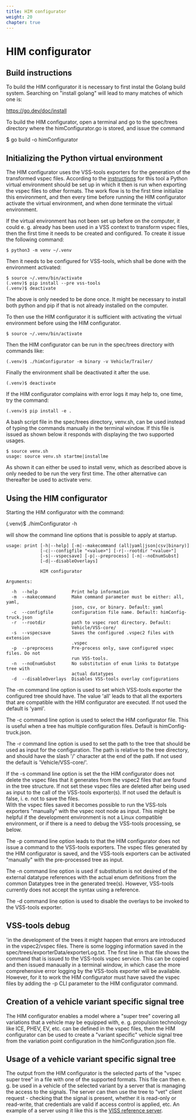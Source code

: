```yaml
---
title: HIM configurator
weight: 20
chapter: true
---
```


# HIM configurator

## Build instructions

To build the HIM configurator it is necessary to first instal the Golang build system. Searching on "install golang" will lead to many matches of which one is:

https://go.dev/doc/install

To build the HIM configurator, open a terminal and go to the spec/trees directory where the himConfigurator.go is stored, and issue the command

$ go build -o himConfigurator

## Initializing the Python virtual environment
The HIM configurator uses the VSS-tools exporters for the generation of the transformed vspec files.
According to the [instructions](https://github.com/COVESA/vss-tools/blob/master/README.md)
for this tool a Python virtual environment should be set up in which it then is run when exporting the vspec files to other formats.
The work flow is to the first time initialize this environment, and then every time before running the HIM configurator
activate the virtual environment, and when done terminate the virtual environment.

If the virtual environment has not been set up before on the computer, it could e. g. already has been used in a VSS context to transform vspec files,
then the first time it needs to be created and configured.
To create it issue the following command:
```
$ python3 -m venv ~/.venv
```
Then it needs to be configured for VSS-tools, which shall be done with the environment activated:
```
$ source ~/.venv/bin/activate
(.venv)$ pip install --pre vss-tools
(.venv)$ deactivate
```
The above is only needed to be done once.
It might be necessary to install both python and pip if that is not already installed on the computer.

To then use the HIM configurator it is sufficient with activating the virtual environment before using the HIM configurator.
```
$ source ~/.venv/bin/activate
```
Then the HIM configurator can be run in the spec/trees directory with commands like:
```
(.venv)$ ./himConfigurator -m binary -v Vehicle/Trailer/
```
Finally the environment shall be deactivated it after the use.
```
(.venv)$ deactivate
```
If the HIM configurator complains with error logs it may help to, one time, try the command:
```
(.venv)$ pip install -e .
```
A bash script file in the spec/trees directory, venv.sh, can be used instead of typing the commands manually in the terminal window.
If this file is issued as shown below it responds with displaying the two supported usages.
```
$ source venv.sh 
usage: source venv.sh startme|installme
```
As shown it can either be used to install venv, which as described above is only needed to be run the very first time.
The other alternative can thereafter be used to activate venv.

## Using the HIM configurator

Starting the HIM configurator with the command:

(.venv)$ ./himConfigurator -h

will show the command line options that is possible to apply at startup.

```
usage: print [-h|--help] [-m|--makecommand (all|yaml|json|csv|binary)]
             [-c|--configfile "<value>"] [-r|--rootdir "<value>"]
             [-s|--vspecsave] [-p|--preprocess] [-n|--noEnumSubst]
             [-d|--disableOverlays]

             HIM configurator

Arguments:

  -h  --help             Print help information
  -m  --makecommand      Make command parameter must be either: all, yaml,
                         json, csv, or binary. Default: yaml
  -c  --configfile       configuration file name. Default: himConfig-truck.json
  -r  --rootdir          path to vspec root directory. Default:
                         Vehicle/VSS-core/
  -s  --vspecsave        Saves the configured .vspec2 files with extension
                         .vspec
  -p  --preprocess       Pre-process only, save configured vspec files. Do not
                         run VSS-tools.
  -n  --noEnumSubst      No substitution of enum links to Datatype tree with
                         actual datatypes
  -d  --disableOverlays  Disables VSS-tools overlay configurations
```
The -m command line option is used to set which VSS-tools exporter the configured tree should have.
The value 'all' leads to that all the exporters that are compatible with the HIM configurator are executed.
If not used the default is 'yaml'.

The -c command line option is used to select the HIM configurator file. This is useful when a tree has multiple configuration files.
Default is himConfig-truck.json.

The -r command line option is used to set the path to the tree that should be used as input for the configuration.
The path is relative to the tree directory, and should have the slash '/' character at the end of the path.
If not used the default is 'Vehicle/VSS-core/'.

If the -s command line option is set the the HIM configurator does not delete the vspec files that it generates from the vspec2 files that are found in the tree structure.
If not set these vspec files are deleted after being used as input to the call of the VSS-tools exporter(s).
If not used the default is false, i. e. not to save the files.\
With the vspec files saved it becomes possible to run the VSS-tols exporters "manually" with the vspec root node as input.
This might be helpful if the development environment is not a Linux compatible environment,
or if there is a need to debug the VSS-tools processing, se below.

The -p command line option leads to that the HIM configurator does not issue a command to the VSS-tools exporters.
The vspec files generated by the HIM configurator is saved,
and the VSS-tools exporters can be activated "manually" with the pre-processed tree as input.

The -n command line option is used if substitution is not desired of the external datatype references with the actual enum definitions
from the common Datatypes tree in the generated tree(s). However, VSS-tools currently does not accept the syntax using a reference.

The -d command line option is used to disable the overlays to be invoked to the VSS-tools exporter.

## VSS-tools debug
'in the development of the trees it might happen that errors are introduced in the vspec2/vspec files.
There is some logging information saved in the spec/trees/exporterData/exporterLog.txt.
The first line in that file shows the command that is issued to the VSS-tools vspec service.
This can be copied and then issued manaually in a terminal window,
in which case the more comprehensive error logging by the VSS-tools exporter will be available.
However, for it to work the HIM configurator must have saved the vspec files by adding the -p CLI parameter to the HIM configurator command.

## Creation of a vehicle variant specific signal tree
The HIM configurator enables a model where a "super tree" covering all variations that a vehicle may be equipped with,
e. g. propulsion technology like ICE, PHEV, EV, etc. can be defined in the vspec files,
then the HIM configurator can be used to create a "variant specific" vehicle signal tree from the variation point configuration in the himConfiguration.json file.


## Usage of a vehicle variant specific signal tree
The output from the HIM configurator is the selected parts of the "vspec super tree" in a file with one of the supported formats.
This file can then e. g. be used in a vehicle of the selected variant by a server that is managing the access to the signals.
The server can then use the tree to "vet" client request - checking that the signal is present, whether it is read-only or read-write,
that credentials are valid if access control is applied, etc.
An example of a server using it like this is the [VISS reference server](https://github.com/COVESA/vissr).

